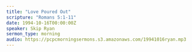 ```yaml
---
title: "Love Poured Out"
scripture: "Romans 5:1-11"
date: 1994-10-16T00:00:00Z
speaker: Skip Ryan
sermon_type: morning
audio: https://pcpcmorningsermons.s3.amazonaws.com/19941016ryan.mp3 
---
```



